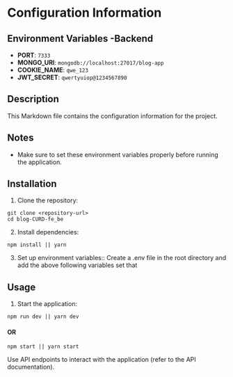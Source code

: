 # Configuration Information

## Environment Variables -Backend

- **PORT**: `7333`
- **MONGO_URI**: `mongodb://localhost:27017/blog-app`
- **COOKIE_NAME**: `qwe_123`
- **JWT_SECRET**: `qwertyuiop@1234567890`

## Description
This Markdown file contains the configuration information for the project.

## Notes
- Make sure to set these environment variables properly before running the application.

## Installation

1. Clone the repository:

```
git clone <repository-url>
cd blog-CURD-fe_be
```

2. Install dependencies:

```
npm install || yarn
```

3. Set up environment variables::
   Create a .env file in the root directory and add the above following variables set that

## Usage

1. Start the application:

```
npm run dev || yarn dev
```

#### OR

```
npm start || yarn start
```

Use API endpoints to interact with the application (refer to the API documentation).
